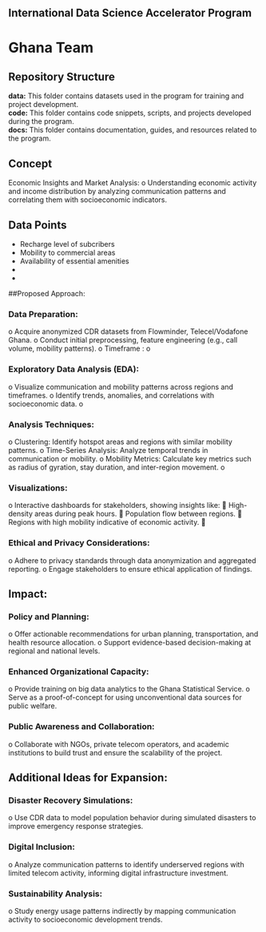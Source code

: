 ## International Data Science Accelerator Program
# Ghana Team



<h2>Repository Structure</h2>
<strong>data:</strong> This folder contains datasets used in the program for training and project development.<br>
<strong>code:</strong> This folder contains code snippets, scripts, and projects developed during the program.<br>
<strong>docs:</strong> This folder contains documentation, guides, and resources related to the program.<br>



## Concept
Economic Insights and Market Analysis:
o	Understanding economic activity and income distribution by analyzing communication patterns and correlating them with socioeconomic indicators.


## Data Points
- Recharge level of subcribers
- Mobility to commercial areas
- Availability of essential amenities
- 
- 


##Proposed Approach:
###	Data Preparation:
o	Acquire anonymized CDR datasets from Flowminder, Telecel/Vodafone Ghana.
o	Conduct initial preprocessing, feature engineering (e.g., call volume, mobility patterns).
o	Timeframe : 
o	
###	Exploratory Data Analysis (EDA):
o	Visualize communication and mobility patterns across regions and timeframes.
o	Identify trends, anomalies, and correlations with socioeconomic data.
o	
### Analysis Techniques:
o	Clustering: Identify hotspot areas and regions with similar mobility patterns.
o	Time-Series Analysis: Analyze temporal trends in communication or mobility.
o	Mobility Metrics: Calculate key metrics such as radius of gyration, stay duration, and inter-region movement.
o	
###  Visualizations:
o	Interactive dashboards for stakeholders, showing insights like: 
	High-density areas during peak hours.
	Population flow between regions.
	Regions with high mobility indicative of economic activity.
	
### Ethical and Privacy Considerations:
o	Adhere to privacy standards through data anonymization and aggregated reporting.
o	Engage stakeholders to ensure ethical application of findings.
 
## Impact:
### Policy and Planning:
o	Offer actionable recommendations for urban planning, transportation, and health resource allocation.
o	Support evidence-based decision-making at regional and national levels.

### Enhanced Organizational Capacity:
o	Provide training on big data analytics to the Ghana Statistical Service.
o	Serve as a proof-of-concept for using unconventional data sources for public welfare.
### Public Awareness and Collaboration:
o	Collaborate with NGOs, private telecom operators, and academic institutions to build trust and ensure the scalability of the project.
 
## Additional Ideas for Expansion:
### Disaster Recovery Simulations:
o	Use CDR data to model population behavior during simulated disasters to improve emergency response strategies.

### Digital Inclusion:
o	Analyze communication patterns to identify underserved regions with limited telecom activity, informing digital infrastructure investment.

### Sustainability Analysis:
o	Study energy usage patterns indirectly by mapping communication activity to socioeconomic development trends.


